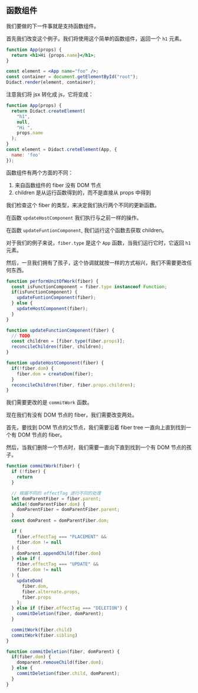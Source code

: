 ## 函数组件
我们要做的下一件事就是支持函数组件。

首先我们改变这个例子。我们将使用这个简单的函数组件，返回一个 `h1` 元素。
```jsx
function App(props) {
  return <h1>Hi {props.name}</h1>;
}

const element = <App name="foo" />;
const container = document.getElementById("root");
Didact.render(element, container);
```

注意我们将 jsx 转化成 js，它将变成：
```js
function App(props) {
  return Didact.createElement(
    "h1",
    null,
    "Hi ",
    props.name
  );
}
const element = Didact.creteElement(App, {
  name: 'foo'
});
```

函数组件有两个方面的不同：    
1. 来自函数组件的 fiber 没有 DOM 节点
2. children 是从运行函数得到的，而不是直接从 props 中得到

我们检查这个 fiber 的类型，来决定我们执行两个不同的更新函数。

在函数 `updateHostComponent` 我们执行与之前一样的操作。

在函数 `updateFuntionComponent`, 我们运行这个函数去获取 children。

对于我们的例子来说，`fiber.type` 是这个 `App` 函数，当我们运行它时，它返回 `h1` 元素。

然后，一旦我们拥有了孩子，这个协调就就按一样的方式裕兴，我们不需要更改任何东西。
```js
function performUnitOfWork(fiber) {
  const isFunctionComponent = fiber.type instanceof Function;
  if(isFunctionComponent) {
    updateFuntionComponent(fiber);
  } else {
    updateHostComponent(fiber);
  }
}

function updateFunctionComponent(fiber) {
  // TODO
  const children = [fiber.type(fiber.props)];
  reconcileChildren(fiber, children);
}

function updateHostComponent(fiber) {
  if(!fiber.dom) {
    fiber.dom = createDom(fiber);
  }
  reconcileChildren(fiber, fiber.props.children);
}
```
我们需要更改的是 `commitWork` 函数。

现在我们有没有 DOM 节点的 fiber，我们需要改变两处。

首先，要找到 DOM 节点的父节点，我们需要沿着 fiber tree 一直向上直到找到一个有 DOM 节点的 fiber。

然后，当我们删除一个节点时，我们需要一直向下直到找到一个有 DOM 节点的孩子。
```js
function commitWork(fiber) {
  if (!fiber) {
    return
  }

  // 根据不同的 effectTag 进行不同的处理
  let domParentFiber = fiber.parent;
  while(!domParentFiber.dom) {
    domParentFiber = domParentFiber.parent;
  }
  const domParent = domParentFiber.dom;

  if (
    fiber.effectTag === "PLACEMENT" &&
    fiber.dom != null
  ) {
    domParent.appendChild(fiber.dom)
  } else if (
    fiber.effectTag === "UPDATE" &&
    fiber.dom != null
  ) {
    updateDom(
      fiber.dom,
      fiber.alternate.props,
      fiber.props
    );
  } else if (fiber.effectTag === "DELETION") {
    commitDeletion(fiber, domParent);
  }

  commitWork(fiber.child)
  commitWork(fiber.sibling)
}

function commitDeletion(fiber, domParent) {
  if(fiber.dom) {
    domparent.removeChild(fiber.dom);
  } else {
    commitDeletion(fiber.child, domParent);
  }
}
```